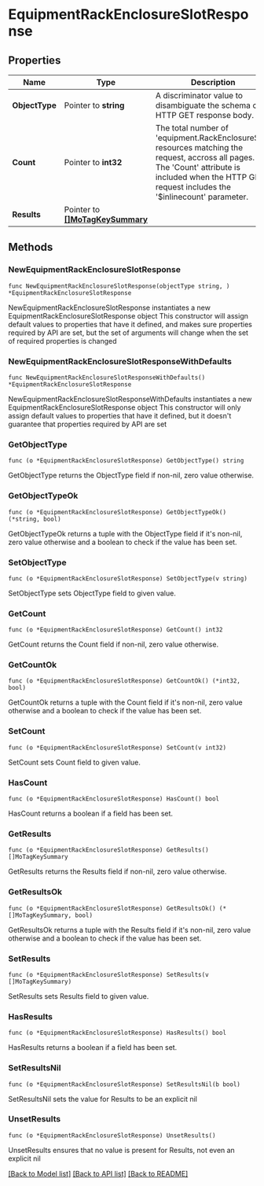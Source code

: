 # EquipmentRackEnclosureSlotResponse

## Properties

Name | Type | Description | Notes
------------ | ------------- | ------------- | -------------
**ObjectType** | Pointer to **string** | A discriminator value to disambiguate the schema of a HTTP GET response body. | 
**Count** | Pointer to **int32** | The total number of &#39;equipment.RackEnclosureSlot&#39; resources matching the request, accross all pages. The &#39;Count&#39; attribute is included when the HTTP GET request includes the &#39;$inlinecount&#39; parameter. | [optional] 
**Results** | Pointer to [**[]MoTagKeySummary**](MoTagKeySummary.md) |  | [optional] 

## Methods

### NewEquipmentRackEnclosureSlotResponse

`func NewEquipmentRackEnclosureSlotResponse(objectType string, ) *EquipmentRackEnclosureSlotResponse`

NewEquipmentRackEnclosureSlotResponse instantiates a new EquipmentRackEnclosureSlotResponse object
This constructor will assign default values to properties that have it defined,
and makes sure properties required by API are set, but the set of arguments
will change when the set of required properties is changed

### NewEquipmentRackEnclosureSlotResponseWithDefaults

`func NewEquipmentRackEnclosureSlotResponseWithDefaults() *EquipmentRackEnclosureSlotResponse`

NewEquipmentRackEnclosureSlotResponseWithDefaults instantiates a new EquipmentRackEnclosureSlotResponse object
This constructor will only assign default values to properties that have it defined,
but it doesn't guarantee that properties required by API are set

### GetObjectType

`func (o *EquipmentRackEnclosureSlotResponse) GetObjectType() string`

GetObjectType returns the ObjectType field if non-nil, zero value otherwise.

### GetObjectTypeOk

`func (o *EquipmentRackEnclosureSlotResponse) GetObjectTypeOk() (*string, bool)`

GetObjectTypeOk returns a tuple with the ObjectType field if it's non-nil, zero value otherwise
and a boolean to check if the value has been set.

### SetObjectType

`func (o *EquipmentRackEnclosureSlotResponse) SetObjectType(v string)`

SetObjectType sets ObjectType field to given value.


### GetCount

`func (o *EquipmentRackEnclosureSlotResponse) GetCount() int32`

GetCount returns the Count field if non-nil, zero value otherwise.

### GetCountOk

`func (o *EquipmentRackEnclosureSlotResponse) GetCountOk() (*int32, bool)`

GetCountOk returns a tuple with the Count field if it's non-nil, zero value otherwise
and a boolean to check if the value has been set.

### SetCount

`func (o *EquipmentRackEnclosureSlotResponse) SetCount(v int32)`

SetCount sets Count field to given value.

### HasCount

`func (o *EquipmentRackEnclosureSlotResponse) HasCount() bool`

HasCount returns a boolean if a field has been set.

### GetResults

`func (o *EquipmentRackEnclosureSlotResponse) GetResults() []MoTagKeySummary`

GetResults returns the Results field if non-nil, zero value otherwise.

### GetResultsOk

`func (o *EquipmentRackEnclosureSlotResponse) GetResultsOk() (*[]MoTagKeySummary, bool)`

GetResultsOk returns a tuple with the Results field if it's non-nil, zero value otherwise
and a boolean to check if the value has been set.

### SetResults

`func (o *EquipmentRackEnclosureSlotResponse) SetResults(v []MoTagKeySummary)`

SetResults sets Results field to given value.

### HasResults

`func (o *EquipmentRackEnclosureSlotResponse) HasResults() bool`

HasResults returns a boolean if a field has been set.

### SetResultsNil

`func (o *EquipmentRackEnclosureSlotResponse) SetResultsNil(b bool)`

 SetResultsNil sets the value for Results to be an explicit nil

### UnsetResults
`func (o *EquipmentRackEnclosureSlotResponse) UnsetResults()`

UnsetResults ensures that no value is present for Results, not even an explicit nil

[[Back to Model list]](../README.md#documentation-for-models) [[Back to API list]](../README.md#documentation-for-api-endpoints) [[Back to README]](../README.md)


